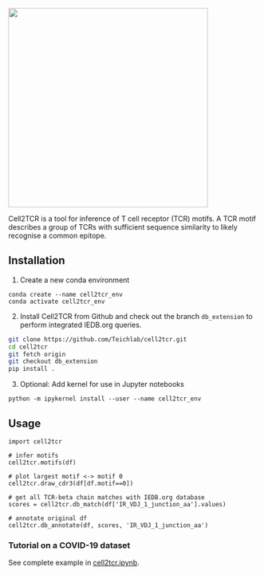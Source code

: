 <p align="left"><img src="https://user-images.githubusercontent.com/22446690/230076528-655a571b-6516-4315-b310-36e0d43cfe31.png" width="400"></p>

Cell2TCR is a tool for inference of T cell receptor (TCR) motifs. A TCR motif describes a group of TCRs with sufficient sequence similarity to likely recognise a common epitope.

## Installation

1. Create a new conda environment

```
conda create --name cell2tcr_env
conda activate cell2tcr_env
```

2. Install Cell2TCR from Github and check out the branch ```db_extension``` to perform integrated IEDB.org queries. 

```bash
git clone https://github.com/Teichlab/cell2tcr.git
cd cell2tcr
git fetch origin
git checkout db_extension
pip install .
```

3. Optional: Add kernel for use in Jupyter notebooks

```
python -m ipykernel install --user --name cell2tcr_env
```

## Usage
```
import cell2tcr

# infer motifs
cell2tcr.motifs(df)

# plot largest motif <-> motif 0
cell2tcr.draw_cdr3(df[df.motif==0])

# get all TCR-beta chain matches with IEDB.org database
scores = cell2tcr.db_match(df['IR_VDJ_1_junction_aa'].values)

# annotate original df
cell2tcr.db_annotate(df, scores, 'IR_VDJ_1_junction_aa')

```


### Tutorial on a COVID-19 dataset

See complete example in [cell2tcr.ipynb](cell2tcr.ipynb).

